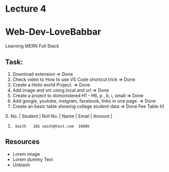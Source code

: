 # Lecture 4

# Web-Dev-LoveBabbar
Learning MERN Full Stack

## Task:
1. Download extension => Done
2. Check video to How to use VS Code shortcut trick => Done
3. Create a Hello world Project.  => Done
4. Add image and src using local and url => Done
5. Create a project to domonstered H1 - H6, p , b, i, small => Done
6. Add google, youtube, instgram, facebook, links in one page. => Done
7. Create an basic table showing college student data  => Done
Fee Table h1 
 
S. No. | Student  | Roll No. | Name | Email | Amount |
 
1.      Smith   101 smith@test.com  1000k


## Resources
- Lorem image
- Lorem dummy Text
- Unblash

